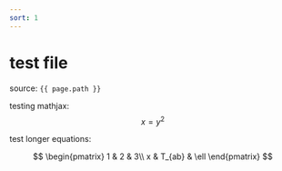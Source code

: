 ```yaml
---
sort: 1
---
```

# test file

source: `{{ page.path }}`

testing mathjax: $$ x=y^2 $$

test longer equations:

$$
\begin{pmatrix}
1 & 2 & 3\\
x & T_{ab} & \ell
\end{pmatrix}
$$